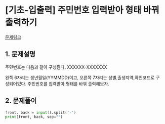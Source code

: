 # [기초-입출력] 주민번호 입력받아 형태 바꿔 출력하기

[문제링크](https://codeup.kr/problem.php?id=6020)



## 1. 문제설명

주민번호는 다음과 같이 구성된다.
XXXXXX-XXXXXXX

왼쪽 6자리는 생년월일(YYMMDD)이고, 오른쪽 7자리는 성별,출생지역,확인코드로 구성되어있다.
주민번호를 입력받아 형태를 바꿔 출력해보자.




## 2. 문제풀이

```python
front, back = input().split('-')
print(front, back, sep="")
```



